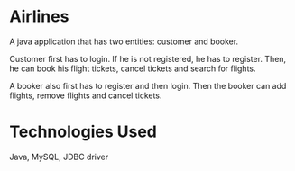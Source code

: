 # Airlines

A java application that has two entities: customer and booker. 

Customer first has to login. If he is not registered, he has to register. Then, he can book his flight tickets, cancel tickets and search for flights. 

A booker also first has to register and then login. Then the booker can add flights, remove flights and cancel tickets.

# Technologies Used
Java, MySQL, JDBC driver
